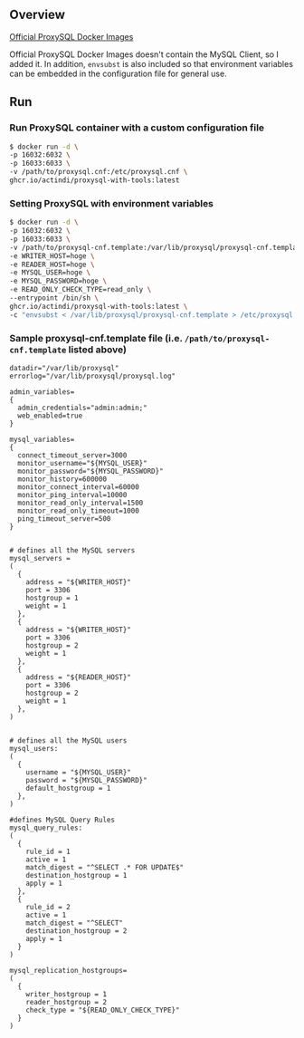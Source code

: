 
## Overview

[Official ProxySQL Docker Images](https://hub.docker.com/r/proxysql/proxysql)

Official ProxySQL Docker Images doesn't contain the MySQL Client, so I added it.
In addition, `envsubst` is also included so that environment variables can be embedded in the configuration file for general use.

## Run

### Run ProxySQL container with a custom configuration file
```sh
$ docker run -d \
-p 16032:6032 \
-p 16033:6033 \
-v /path/to/proxysql.cnf:/etc/proxysql.cnf \
ghcr.io/actindi/proxysql-with-tools:latest
```

### Setting ProxySQL with environment variables 
```sh
$ docker run -d \
-p 16032:6032 \
-p 16033:6033 \
-v /path/to/proxysql-cnf.template:/var/lib/proxysql/proxysql-cnf.template \
-e WRITER_HOST=hoge \
-e READER_HOST=hoge \
-e MYSQL_USER=hoge \
-e MYSQL_PASSWORD=hoge \
-e READ_ONLY_CHECK_TYPE=read_only \
--entrypoint /bin/sh \
ghcr.io/actindi/proxysql-with-tools:latest \
-c "envsubst < /var/lib/proxysql/proxysql-cnf.template > /etc/proxysql.cnf && cat /etc/proxysql.cnf && proxysql -f -D /var/lib/proxysql"
```

### Sample proxysql-cnf.template file (i.e. `/path/to/proxysql-cnf.template` listed above)

```
datadir="/var/lib/proxysql"
errorlog="/var/lib/proxysql/proxysql.log"

admin_variables=
{
  admin_credentials="admin:admin;"
  web_enabled=true
}

mysql_variables=
{
  connect_timeout_server=3000
  monitor_username="${MYSQL_USER}"
  monitor_password="${MYSQL_PASSWORD}"
  monitor_history=600000
  monitor_connect_interval=60000
  monitor_ping_interval=10000
  monitor_read_only_interval=1500
  monitor_read_only_timeout=1000
  ping_timeout_server=500
}


# defines all the MySQL servers
mysql_servers =
(
  {
    address = "${WRITER_HOST}"
    port = 3306
    hostgroup = 1
    weight = 1
  },
  {
    address = "${WRITER_HOST}"
    port = 3306
    hostgroup = 2
    weight = 1
  },
  {
    address = "${READER_HOST}"
    port = 3306
    hostgroup = 2
    weight = 1
  },
)


# defines all the MySQL users
mysql_users:
(
  {
    username = "${MYSQL_USER}"
    password = "${MYSQL_PASSWORD}"
    default_hostgroup = 1
  },
)

#defines MySQL Query Rules
mysql_query_rules:
(
  {
    rule_id = 1
    active = 1
    match_digest = "^SELECT .* FOR UPDATE$"
    destination_hostgroup = 1
    apply = 1
  },
  {
    rule_id = 2
    active = 1
    match_digest = "^SELECT"
    destination_hostgroup = 2
    apply = 1
  }
)

mysql_replication_hostgroups=
(
  {
    writer_hostgroup = 1
    reader_hostgroup = 2
    check_type = "${READ_ONLY_CHECK_TYPE}"
  }
)
```